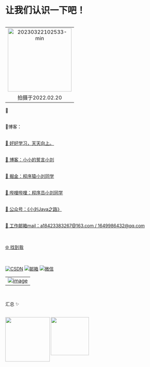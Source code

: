 # 让我们认识一下吧！
<table align="right" width="100%" border="0" cellspacing="0" cellpadding="0">
    <tr>
       <td align="center"> <a href='https://postimg.cc/sGSVWDfC' target='_blank'><img src='https://i.postimg.cc/FzC1272z/20230322102533-min.jpg' border='0' width="200" alt='20230322102533-min'/></a></td>
    </tr>
    <tr>
      <td align="center">拍摄于2022.02.20</td>
    </tr>
</table>
<table> 🔭</table>
<table> 🏡博客：<a href="https://www.yuque.com/liuliangqi" target="_blank"> </table>
<table>🌱 好好学习，天天向上。</table>
<table> 👯 博客：<a href="https://www.yuque.com/liuliangqi" target="_blank">小小的誓言小刘
<table> 👯 掘金：<a href="https://juejin.cn/user/3320969499510424" target="_blank">程序猿小刘同学
<table> 👯 哔哩哔哩：<a href="https://space.bilibili.com/603822686?spm_id_from=333.1007.0.0" target="_blank">程序员小刘同学
<table> 💬 公众号：《小刘Java之路》</table>
<table> 💬 工作邮箱mail：a18423383267@163.com / 1649986432@qq.com </table>    
<!-- <table> <a href='https://postimages.org/' target='_blank'><img src='https://i.postimg.cc/Dy5t31jB/QQ-20230322102332.png' border='0'  width="400"  alt='QQ-20230322102332'/></a></table>  -->
<table></table>      
<table>🌐 找到我</table> 
<table></table>       
<!-- <a href=""><img alt="个人博客（后面更新）" src=""/></a>  -->
<a href="https://blog.csdn.net/weixin_55604133?type=blog"><img alt="CSDN" src="https://img.shields.io/badge/CSDN-%E7%A8%8B%E5%BA%8F%E5%91%98%E5%B0%8F%E5%B0%8F%E5%88%98-brightgreen"/></a> 
<a href="https://mail.163.com/"><img alt="邮箱" src="https://img.shields.io/badge/%E9%82%AE%E7%AE%B1-a18423383267%40163.com-brightgreen"/></a> 
<a href="https://wx.qq.com/index.php"><img alt="微信" src="https://img.shields.io/badge/%E5%BE%AE%E4%BF%A1-cq--liuliangqi-brightgreen"/></a>

<table width="100%" border="0" cellspacing="0" cellpadding="0">
  <tr>
  </tr>
  <tr>
      <td align="center">
      <a href='https://postimg.cc/hX32hFzV' target='_blank'><img src='https://i.postimg.cc/jjRmgtR3/image.png' border='0' alt='image'/></a></td>
  </tr>
</table>    
<table></table>
<table></table>   
<table>  汇总 ✨</table>    
<img align="left" height="140px" src="https://github-readme-stats.vercel.app/api?username=private-llq&hide_title=true&hide_border=true&show_icons=true&include_all_commits=true&line_height=21&bg_color=0,EC6C6C,FFD479,FFFC79,73FA79&theme=graywhite&locale=cn" />
<img align="left" height="120px" src="https://github-readme-stats.vercel.app/api/top-langs/?username=private-llq&hide_title=true&hide_border=true&layout=compact&bg_color=0,73FA79,73FDFF,D783FF&theme=graywhite&locale=cn" />
    


